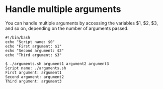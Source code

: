 # Handle multiple arguments

You can handle multiple arguments by accessing the variables $1, $2, $3, and so on, depending on the number of arguments passed.

```shell
#!/bin/bash
echo "Script name: $0"
echo "First argument: $1"
echo "Second argument: $2"
echo "Third argument: $3"
```

```text
$ ./arguments.sh argument1 argument2 argument3
Script name: ./arguments.sh
First argument: argument1
Second argument: argument2
Third argument: argument3
```